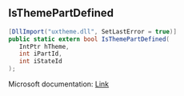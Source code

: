 ## IsThemePartDefined

```csharp
[DllImport("uxtheme.dll", SetLastError = true)]
public static extern bool IsThemePartDefined(
   IntPtr hTheme,
   int iPartId,
   int iStateId
);
```

Microsoft documentation: [Link](https://docs.microsoft.com/en-us/windows/win32/api/uxtheme/nf-uxtheme-isthemepartdefined)
